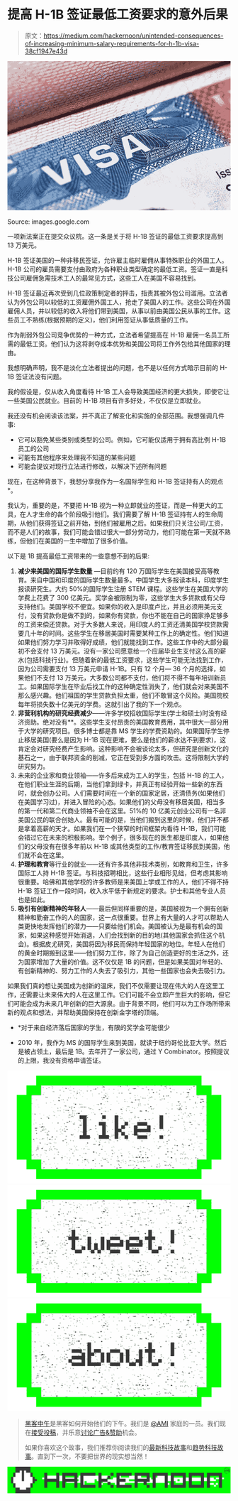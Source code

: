 # 提高 H-1B 签证最低工资要求的意外后果

> 原文：<https://medium.com/hackernoon/unintended-consequences-of-increasing-minimum-salary-requirements-for-h-1b-visa-38cf1947e43d>

![](img/7b1b89db0240571aedb8c7b9757e9043.png)

Source: images.google.com

一项新法案正在提交众议院。这一条是关于将 H-1B 签证的最低工资要求提高到 13 万美元。

H-1B 签证美国的一种非移民签证，允许雇主临时雇佣从事特殊职业的外国工人。H-1B 公司的雇员需要支付由政府为各种职业类型确定的最低工资。签证一直是科技公司雇佣急需技术工人的最常见方式，这些工人在美国不容易找到。

H-1B 签证最近再次受到几位政策制定者的抨击，指责其被外包公司滥用。立法者认为外包公司以较低的工资雇佣外国工人，抢走了美国人的工作。这些公司在外国雇佣人员，并以较低的收入将他们带到美国，从事以前由美国公民从事的工作。这些员工不熟练(根据预期的定义)，他们利用签证从事低质量的工作。

作为削弱外包公司竞争优势的一种方式，立法者希望提高在 H-1B 雇佣一名员工所需的最低工资。他们认为这将剥夺成本优势和美国公司将工作外包给其他国家的理由。

我想明确声明，我不是淡化立法者提出的问题，也不是以任何方式暗示目前的 H-1B 签证法没有问题。

我的假设是，仅从收入角度看待 H-1B 工人会导致美国经济的更大损失，即使它让一些美国公民就业。目前的 H-1B 项目有许多好处，不仅仅是立即就业。

我还没有机会阅读该法案，并不真正了解变化和实施的全部范围。我想强调几件事:

*   它可以豁免某些类别或类型的公司。例如，它可能仅适用于拥有高比例 H-1B 员工的公司
*   可能有其他程序来处理我不知道的某些问题
*   可能会提议对现行立法进行修改，以解决下述所有问题

现在，在这种背景下，我想分享我作为一名国际学生和 H-1B 签证持有人的观点*。

我认为，重要的是，不要把 H-1B 视为一种立即就业的签证，而是一种更大的工具，在人才生命的各个阶段吸引他们。我们需要了解 H-1B 签证持有人的生命周期，从他们获得签证之前开始，到他们被雇用之后。如果我们只关注公司/工资，而不是人们的故事，我们可能会错过很大一部分劳动力，他们可能在第一天就不熟练，但他们在美国的一生中增加了很多价值。

以下是 1B 提高最低工资带来的一些意想不到的后果:

1.  **减少来美国的国际学生数量** —目前约有 120 万国际学生在美国接受高等教育。来自中国和印度的国际学生数量最多。中国学生大多报读本科，印度学生报读研究生。大约 50%的国际学生注册 STEM 课程。这些学生在美国大学的学费上花费了 300 亿美元。奖学金被限制为零，这些学生大多贷款或有父母支持他们。美国学校不便宜。如果你的收入是印度卢比，并且必须用美元支付，没有贷款你是做不到的，如果你有贷款，你也不能在自己的国家挣足够多的工资来偿还贷款。对于大多数人来说，用印度人的工资还清美国学校贷款需要几十年的时间。这些学生在移居美国时需要某种工作上的确定性。他们知道如果他们努力学习并取得好成绩，他们就能找到工作。这些工作中的大部分最初不会支付 13 万美元。没有一家公司愿意给一个应届毕业生支付这么高的薪水(包括科技行业)。但随着新的最低工资要求，这些学生可能无法找到工作，因为公司需要支付 13 万美元申请 H-1B。只有 12 个月— 36 个月的选择，如果他们不支付 13 万美元，大多数公司都不支付，他们将不得不每年培训新员工。如果国际学生在毕业后找工作的这种确定性消失了，他们就会对来美国不那么感兴趣。他们祖国的学生贷款负担太重，他们不敢冒这个风险。美国院校每年将损失数十亿美元的学费。这就引出了我的下一个观点。
2.  **非营利机构的研究经费减少**——许多学校招收国际学生(学士和硕士)时没有经济资助。绝对没有**。这些学生支付昂贵的美国教育费用，其中很大一部分用于大学的研究项目。很多博士都是靠 MS 学生的学费资助的。如果国际学生停止移居美国(要么是因为 H-1B 现在更难，要么是他们的薪水达不到要求)，这肯定会对研究经费产生影响。这种影响不会被谈论太多，但研究是创新文化的基石之一，由于联邦资金的削减，它正在受到多方面的攻击。这将限制大学的研究努力。
3.  未来的企业家和商业领袖——许多后来成为工人的学生，包括 H-1B 的工人，在他们职业生涯的后期，当他们拿到绿卡，并真正有经验开始一些新的东西时，就会创办公司。人们需要时间在一个新的国家定居，还清债务(如果他们在美国学习过)，并进入冒险的心态。如果他们的父母没有移居美国，相当多的第一代和第二代商业领袖不会在这里。51%的 10 亿美元创业公司有一名非美国公民的联合创始人。最有可能的是，当他们搬到这里的时候，他们并不都是拿着高薪的天才。如果我们在一个狭窄的时间框架内看待 H-1B，我们可能会错过它在未来的积极影响。举个例子，很多现在的医生都是印度人，如果他们的父母没有在很多年前以 H-1B 或其他类型的工作/教育签证移民到美国，他们就不会在这里。
4.  **护理和教育**等行业的就业——还有许多其他非技术类别，如教育和卫生，许多国际工人持 H-1B 签证。与科技招聘相比，这些行业相形见绌，但考虑其影响很重要。哈佛和其他学校的许多教师是来美国上学或工作的人，他们不得不持 H-1B 签证工作一段时间，收入水平低于新规定的要求。护士和其他专业人员也是如此。
5.  **吸引有创新精神的年轻人**——最后但同样重要的是，美国被视为一个拥有创新精神和勤奋工作的人的国家，这一点很重要。世界上有大量的人才可以帮助人类更快地发挥他们的潜力——只要给他们机会。美国被认为是最有机会的国家，如果这种感觉开始消退，人们会找到新的目的地(其他国家会抓住这个机会)。根据皮尤研究，美国将因为移民而保持年轻国家的地位。年轻人在他们的黄金时期搬到这里——他们努力工作，除了为自己创造更好的生活之外，还为国家增加了大量的价值。这不仅仅是 1B 的问题，但是如果美国对年轻的、有创新精神的、努力工作的人失去了吸引力，其他一些国家也会失去吸引力。

如果我们真的想让美国成为创新的温床，我们不仅需要让现在伟大的人在这里工作，还需要让未来伟大的人在这里工作。它们可能不会立即产生巨大的影响，但它们可能会成为未来几年创新的巨大源泉。由于背景不同，他们可以为工作场所带来新的观点和想法，并帮助美国保持在创新金字塔的顶端。

* *对于来自经济落后国家的学生，有限的奖学金可能很少

* 2010 年，我作为 MS 的国际学生来到美国，就读于纽约哥伦比亚大学。然后是被占领土，最后是 1B。去年开了一家公司，通过 Y Combinator。按照提议的上限，我没有资格申请签证。

[![](img/50ef4044ecd4e250b5d50f368b775d38.png)](http://bit.ly/HackernoonFB)[![](img/979d9a46439d5aebbdcdca574e21dc81.png)](https://goo.gl/k7XYbx)[![](img/2930ba6bd2c12218fdbbf7e02c8746ff.png)](https://goo.gl/4ofytp)

> [黑客中午](http://bit.ly/Hackernoon)是黑客如何开始他们的下午。我们是 [@AMI](http://bit.ly/atAMIatAMI) 家庭的一员。我们现在[接受投稿](http://bit.ly/hackernoonsubmission)，并乐意[讨论广告&赞助](mailto:partners@amipublications.com)机会。
> 
> 如果你喜欢这个故事，我们推荐你阅读我们的[最新科技故事](http://bit.ly/hackernoonlatestt)和[趋势科技故事](https://hackernoon.com/trending)。直到下一次，不要把世界的现实想当然！

![](img/be0ca55ba73a573dce11effb2ee80d56.png)